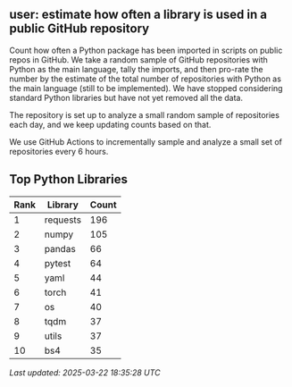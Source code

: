 ## user: estimate how often a library is used in a public GitHub repository

Count how often a Python package has been imported in scripts on public repos in GitHub. We take a random sample of GitHub repositories with Python as the main language, tally the imports, and then pro-rate the number by the estimate of the total number of repositories with Python as the main language (still to be implemented). We have stopped considering standard Python libraries but have not yet removed all the data.

The repository is set up to analyze a small random sample of repositories each day, and we keep updating counts based on that.


We use GitHub Actions to incrementally sample and analyze a small set of repositories every 6 hours.

## Top Python Libraries

| Rank | Library | Count |
|------|---------|-------|
| 1 | requests | 196 |
| 2 | numpy | 105 |
| 3 | pandas | 66 |
| 4 | pytest | 64 |
| 5 | yaml | 44 |
| 6 | torch | 41 |
| 7 | os | 40 |
| 8 | tqdm | 37 |
| 9 | utils | 37 |
| 10 | bs4 | 35 |

*Last updated: 2025-03-22 18:35:28 UTC*
